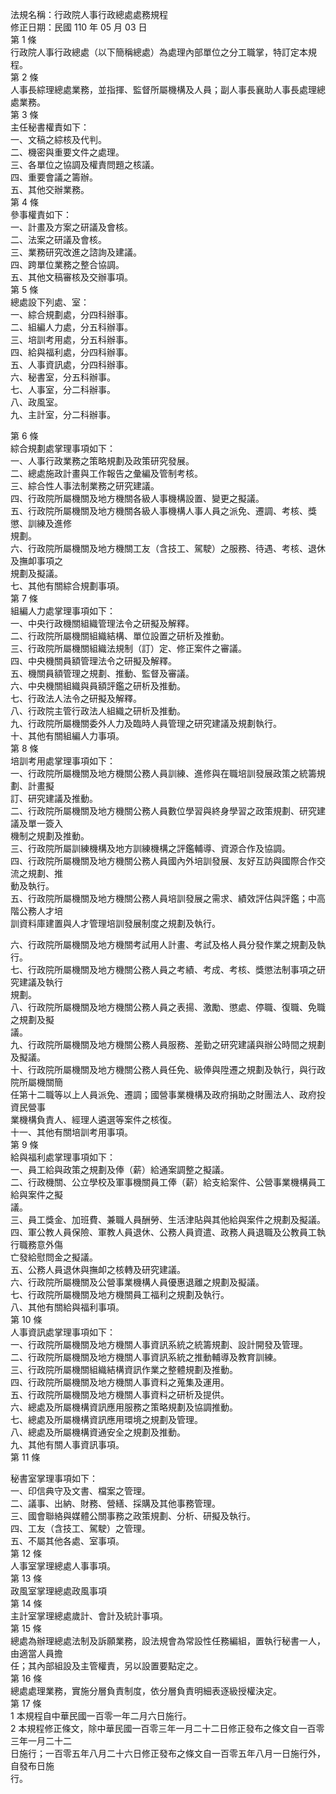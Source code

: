 法規名稱：行政院人事行政總處處務規程  
修正日期：民國 110 年 05 月 03 日  
第 1 條  
行政院人事行政總處（以下簡稱總處）為處理內部單位之分工職掌，特訂定本規程。  
第 2 條  
人事長綜理總處業務，並指揮、監督所屬機構及人員；副人事長襄助人事長處理總處業務。  
第 3 條  
主任秘書權責如下：  
一、文稿之綜核及代判。  
二、機密與重要文件之處理。  
三、各單位之協調及權責問題之核議。  
四、重要會議之籌辦。  
五、其他交辦業務。  
第 4 條  
參事權責如下：  
一、計畫及方案之研議及會核。  
二、法案之研議及會核。  
三、業務研究改進之諮詢及建議。  
四、跨單位業務之整合協調。  
五、其他文稿審核及交辦事項。  
第 5 條  
總處設下列處、室：  
一、綜合規劃處，分四科辦事。  
二、組編人力處，分五科辦事。  
三、培訓考用處，分五科辦事。  
四、給與福利處，分四科辦事。  
五、人事資訊處，分四科辦事。  
六、秘書室，分五科辦事。  
七、人事室，分二科辦事。  
八、政風室。  
九、主計室，分二科辦事。  


第 6 條  
綜合規劃處掌理事項如下：  
一、人事行政業務之策略規劃及政策研究發展。  
二、總處施政計畫與工作報告之彙編及管制考核。  
三、綜合性人事法制業務之研究建議。  
四、行政院所屬機關及地方機關各級人事機構設置、變更之擬議。  
五、行政院所屬機關及地方機關各級人事機構人事人員之派免、遷調、考核、獎懲、訓練及進修  
規劃。  
六、行政院所屬機關及地方機關工友（含技工、駕駛）之服務、待遇、考核、退休及撫卹事項之  
規劃及擬議。  
七、其他有關綜合規劃事項。  
第 7 條  
組編人力處掌理事項如下：  
一、中央行政機關組織管理法令之研擬及解釋。  
二、行政院所屬機關組織結構、單位設置之研析及推動。  
三、行政院所屬機關組織法規制（訂）定、修正案件之審議。  
四、中央機關員額管理法令之研擬及解釋。  
五、機關員額管理之規劃、推動、監督及審議。  
六、中央機關組織與員額評鑑之研析及推動。  
七、行政法人法令之研擬及解釋。  
八、行政院主管行政法人組織之研析及推動。  
九、行政院所屬機關委外人力及臨時人員管理之研究建議及規劃執行。  
十、其他有關組編人力事項。  
第 8 條  
培訓考用處掌理事項如下：  
一、行政院所屬機關及地方機關公務人員訓練、進修與在職培訓發展政策之統籌規劃、計畫擬  
訂、研究建議及推動。  
二、行政院所屬機關及地方機關公務人員數位學習與終身學習之政策規劃、研究建議及單一簽入  
機制之規劃及推動。  
三、行政院所屬訓練機構及地方訓練機構之評鑑輔導、資源合作及協調。  
四、行政院所屬機關及地方機關公務人員國內外培訓發展、友好互訪與國際合作交流之規劃、推  
動及執行。  
五、行政院所屬機關及地方機關公務人員培訓發展之需求、績效評估與評鑑；中高階公務人才培  
訓資料庫建置與人才管理培訓發展制度之規劃及執行。  


六、行政院所屬機關及地方機關考試用人計畫、考試及格人員分發作業之規劃及執行。  
七、行政院所屬機關及地方機關公務人員之考績、考成、考核、獎懲法制事項之研究建議及執行  
規劃。  
八、行政院所屬機關及地方機關公務人員之表揚、激勵、懲處、停職、復職、免職之規劃及擬  
議。  
九、行政院所屬機關及地方機關公務人員服務、差勤之研究建議與辦公時間之規劃及擬議。  
十、行政院所屬機關及地方機關公務人員任免、級俸與陞遷之規劃及執行，與行政院所屬機關簡  
任第十二職等以上人員派免、遷調；國營事業機構及政府捐助之財團法人、政府投資民營事  
業機構負責人、經理人遴選等案件之核復。  
十一、其他有關培訓考用事項。  
第 9 條  
給與福利處掌理事項如下：  
一、員工給與政策之規劃及俸（薪）給通案調整之擬議。  
二、行政機關、公立學校及軍事機關員工俸（薪）給支給案件、公營事業機構員工給與案件之擬  
議。  
三、員工獎金、加班費、兼職人員酬勞、生活津貼與其他給與案件之規劃及擬議。  
四、軍公教人員保險、軍教人員退休、公務人員資遣、政務人員退職及公教員工執行職務意外傷  
亡發給慰問金之擬議。  
五、公務人員退休與撫卹之核轉及研究建議。  
六、行政院所屬機關及公營事業機構人員優惠退離之規劃及擬議。  
七、行政院所屬機關及地方機關員工福利之規劃及執行。  
八、其他有關給與福利事項。  
第 10 條  
人事資訊處掌理事項如下：  
一、行政院所屬機關及地方機關人事資訊系統之統籌規劃、設計開發及管理。  
二、行政院所屬機關及地方機關人事資訊系統之推動輔導及教育訓練。  
三、行政院所屬機關組織結構資訊作業之整體規劃及推動。  
四、行政院所屬機關及地方機關人事資料之蒐集及運用。  
五、行政院所屬機關及地方機關人事資料之研析及提供。  
六、總處及所屬機構資訊應用服務之策略規劃及協調推動。  
七、總處及所屬機構資訊應用環境之規劃及管理。  
八、總處及所屬機構資通安全之規劃及推動。  
九、其他有關人事資訊事項。  
第 11 條  


秘書室掌理事項如下：  
一、印信典守及文書、檔案之管理。  
二、議事、出納、財務、營繕、採購及其他事務管理。  
三、國會聯絡與媒體公關事務之政策規劃、分析、研擬及執行。  
四、工友（含技工、駕駛）之管理。  
五、不屬其他各處、室事項。  
第 12 條  
人事室掌理總處人事事項。  
第 13 條  
政風室掌理總處政風事項  
第 14 條  
主計室掌理總處歲計、會計及統計事項。  
第 15 條  
總處為辦理總處法制及訴願業務，設法規會為常設性任務編組，置執行秘書一人，由適當人員擔  
任；其內部組設及主管權責，另以設置要點定之。  
第 16 條  
總處處理業務，實施分層負責制度，依分層負責明細表逐級授權決定。  
第 17 條  
1 本規程自中華民國一百零一年二月六日施行。  
2 本規程修正條文，除中華民國一百零三年一月二十二日修正發布之條文自一百零三年一月二十二  
日施行；一百零五年八月二十六日修正發布之條文自一百零五年八月一日施行外，自發布日施  
行。  


